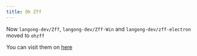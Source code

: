 ```yaml
---
title: Oh Zff
---
```


Now `langong-dev/Zff`, `langong-dev/Zff-Win` and `langong-dev/zff-electron` moved to `ohzff`

You can visit them on [here](https://ohzff.github.io)
